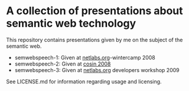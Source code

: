 A collection of presentations about semantic web technology
===========================================================

This repository contains presentations given by me on the subject of the semantic web.

* semwebspeech-1: Given at [netlabs.org](http://www.netlabs.org)-wintercamp 2008 
* semwebspeech-2: Given at [cosin 2008](http://cosin.chaostreff.ch/)
* semwebspeech-3: Given at [netlabs.org](http://www.netlabs.org) developers workshop 2009 

See LICENSE.md for information regarding usage and licensing.
